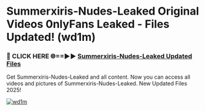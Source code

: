 # Summerxiris-Nudes-Leaked Original Videos 0nlyFans Leaked - Files Updated! (wd1m)

<h3>🔴 CLICK HERE 🌐==►► <a href="https://tinyurl.com/yc6ubb5a" rel="nofollow">Summerxiris-Nudes-Leaked Updated Files</a></h3>

Get Summerxiris-Nudes-Leaked and all content. Now you can access all videos and pictures of Summerxiris-Nudes-Leaked. New Updated Files 2025!

[![wd1m](https://i.imgur.com/7eu0CRL.gif)](https://tinyurl.com/yc6ubb5a)
